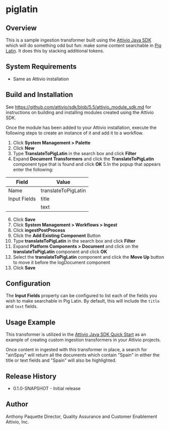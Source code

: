 # piglatin

## Overview
This is a sample ingestion transformer built using the [Attivio Java SDK](https://github.com/attivio/sdk) which will do something odd but fun: make some content searchable in [Pig Latin](http://en.wikipedia.org/wiki/Pig_Latin). It does this by stacking additional tokens.


## System Requirements
* Same as Attivio installation

## Build and Installation
See https://github.com/attivio/sdk/blob/5.5/attivio_module_sdk.md for instructions on building and installing modules created using the Attivio SDK.

Once the module has been added to your Attivio installation, execute the following steps to create an instance of it and add it to a workflow.

1. Click **System Management > Palette**
2. Click **New**
3. Type **TranslateToPigLatin** in the search box and click **Filter**
4. Expand **Document Transformers** and click the **TranslateToPigLatin** component type that is found and click **OK**
5.In the popup that appears enter the following:

| Field	| Value |
| --- | --- |
| Name	| translateToPigLatin |
| Input Fields | title |
| | text |

6. Click **Save**
7. Click **System Management > Workflows > Ingest**
8. Click **ingestPostProcess**
9. Click the **Add Existing Component** Button
10. Type **translateToPigLatin** in the search box and click **Filter**
11. Expand **Platform Components > Document** and click on the **translateToPigLatin** component and click **OK**
12. Select the **translateToPigLatin** component and click the **Move Up** button to move it before the logDocument component
13. Click **Save**

## Configuration
The **Input Fields** property can be configured to list each of the fields you wish to make searchable in Pig Latin. By default, this will include the `title` and `text` fields.

## Usage Example
This transformer is utilized in the [Attivio Java SDK Quick Start](https://answers.attivio.com/display/extranet55/Attivio+Java+SDK+Quick+Start) as an example of creating custom ingestion transformers in your Attivio projects.

Once content in ingested with this transformer in place, a search for "ainSpay" will return all the documents which contain "Spain" in either the title or text fields and "Spain" will also be highlighted.

## Release History
* 0.1.0-SNAPSHOT - Initial release

## Author
Anthony Paquette
Director, Quality Assurance and Customer Enablement
Attivio, Inc.
